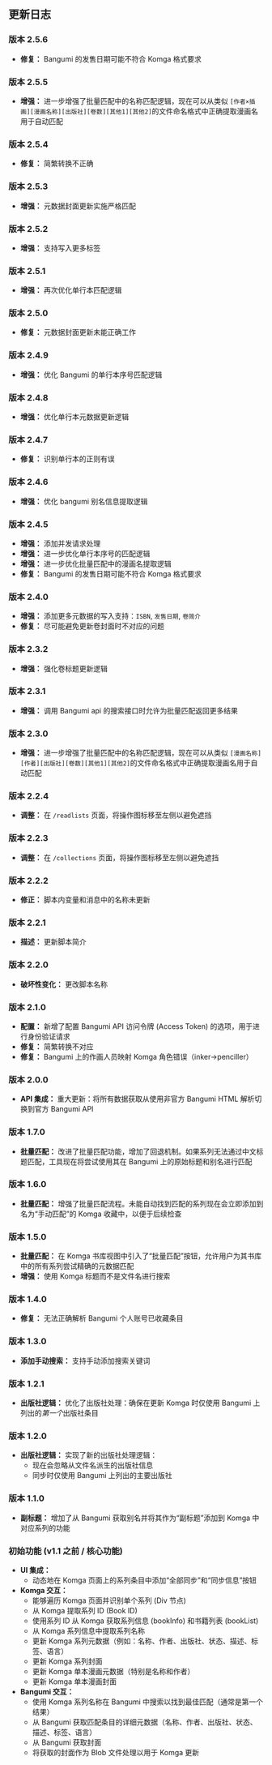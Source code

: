 ## 更新日志

### 版本 2.5.6

* **修复：** Bangumi 的发售日期可能不符合 Komga 格式要求

### 版本 2.5.5

* **增强：** 进一步增强了批量匹配中的名称匹配逻辑，现在可以从类似 `[作者×插画][漫画名称][出版社][卷数][其他1][其他2]`的文件命名格式中正确提取漫画名用于自动匹配

### 版本 2.5.4

* **修复：** 简繁转换不正确

### 版本 2.5.3

* **增强：** 元数据封面更新实施严格匹配

### 版本 2.5.2

* **增强：** 支持写入更多标签

### 版本 2.5.1

* **增强：** 再次优化单行本匹配逻辑

### 版本 2.5.0

* **修复：** 元数据封面更新未能正确工作

### 版本 2.4.9

* **增强：** 优化 Bangumi 的单行本序号匹配逻辑

### 版本 2.4.8

* **增强：** 优化单行本元数据更新逻辑

### 版本 2.4.7

* **修复：** 识别单行本的正则有误

### 版本 2.4.6

* **增强：** 优化 bangumi 别名信息提取逻辑

### 版本 2.4.5

* **增强：** 添加并发请求处理
* **增强：** 进一步优化单行本序号的匹配逻辑
* **增强：** 进一步优化批量匹配中的漫画名提取逻辑
* **修复：** Bangumi 的发售日期可能不符合 Komga 格式要求

### 版本 2.4.0

* **增强：** 添加更多元数据的写入支持：`ISBN`, `发售日期`, `卷简介`
* **修复：** 尽可能避免更新卷封面时不对应的问题

### 版本 2.3.2

* **增强：** 强化卷标题更新逻辑

### 版本 2.3.1

* **增强：** 调用 Bangumi api 的搜索接口时允许为批量匹配返回更多结果

### 版本 2.3.0

* **增强：** 进一步增强了批量匹配中的名称匹配逻辑，现在可以从类似 `[漫画名称][作者][出版社][卷数][其他1][其他2]`的文件命名格式中正确提取漫画名用于自动匹配

### 版本 2.2.4

* **调整：** 在 `/readlists` 页面，将操作图标移至左侧以避免遮挡

### 版本 2.2.3

* **调整：** 在 `/collections` 页面，将操作图标移至左侧以避免遮挡

### 版本 2.2.2

* **修正：** 脚本内变量和消息中的名称未更新

### 版本 2.2.1

* **描述：** 更新脚本简介

### 版本 2.2.0

* **破坏性变化：** 更改脚本名称

### 版本 2.1.0

* **配置：** 新增了配置 Bangumi API 访问令牌 (Access Token) 的选项，用于进行身份验证请求
* **修复：** 简繁转换不对应
* **修复：** Bangumi 上的作画人员映射 Komga 角色错误（inker→penciller）

### 版本 2.0.0

* **API 集成：** 重大更新：将所有数据获取从使用非官方 Bangumi HTML 解析切换到官方 Bangumi API

### 版本 1.7.0

* **批量匹配：** 改进了批量匹配功能，增加了回退机制。如果系列无法通过中文标题匹配，工具现在将尝试使用其在 Bangumi 上的原始标题和别名进行匹配

### 版本 1.6.0

* **批量匹配：** 增强了批量匹配流程。未能自动找到匹配的系列现在会立即添加到名为“手动匹配”的 Komga 收藏中，以便于后续检查

### 版本 1.5.0

* **批量匹配：** 在 Komga 书库视图中引入了“批量匹配”按钮，允许用户为其书库中的所有系列尝试精确的元数据匹配
* **增强：** 使用 Komga 标题而不是文件名进行搜索

### 版本 1.4.0

* **修复：** 无法正确解析 Bangumi 个人账号已收藏条目

### 版本 1.3.0

* **添加手动搜索：** 支持手动添加搜索关键词

### 版本 1.2.1

* **出版社逻辑：** 优化了出版社处理：确保在更新 Komga 时仅使用 Bangumi 上列出的*第一个*出版社条目

### 版本 1.2.0

* **出版社逻辑：** 实现了新的出版社处理逻辑：
  * 现在会忽略从文件名派生的出版社信息
  * 同步时仅使用 Bangumi 上列出的主要出版社

### 版本 1.1.0

* **副标题：** 增加了从 Bangumi 获取别名并将其作为“副标题”添加到 Komga 中对应系列的功能

### 初始功能 (v1.1 之前 / 核心功能)

* **UI 集成：**
  * 动态地在 Komga 页面上的系列条目中添加“全部同步”和“同步信息”按钮
* **Komga 交互：**
  * 能够遍历 Komga 页面并识别单个系列 (Div 节点)
  * 从 Komga 提取系列 ID (Book ID)
  * 使用系列 ID 从 Komga 获取系列信息 (bookInfo) 和书籍列表 (bookList)
  * 从 Komga 系列信息中提取系列名称
  * 更新 Komga 系列元数据（例如：名称、作者、出版社、状态、描述、标签、语言）
  * 更新 Komga 系列封面
  * 更新 Komga 单本漫画元数据（特别是名称和作者）
  * 更新 Komga 单本漫画封面
* **Bangumi 交互：**
  * 使用 Komga 系列名称在 Bangumi 中搜索以找到最佳匹配（通常是第一个结果）
  * 从 Bangumi 获取匹配条目的详细元数据（名称、作者、出版社、状态、描述、标签、语言）
  * 从 Bangumi 获取封面
  * 将获取的封面作为 Blob 文件处理以用于 Komga 更新
